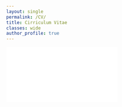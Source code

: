 ```yaml
---
layout: single
permalink: /CV/
title: Cirriculum Vitae
classes: wide
author_profile: true
---
```

<embed src="/assets/CV.pdf" type="application/pdf"/>
